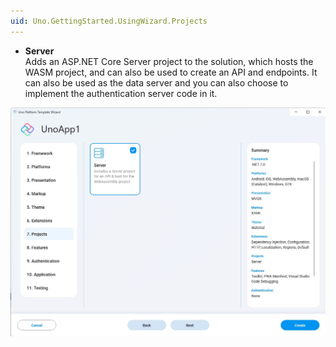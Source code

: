 ```yaml
---
uid: Uno.GettingStarted.UsingWizard.Projects
---
```


- **Server**  
    Adds an ASP.NET Core Server project to the solution, which hosts the WASM project, and can also be used to create an API and endpoints. It can also be used as the data server and you can also choose to implement the authentication server code in it.

![Projects tab in the wizard](assets/projects.jpg)
